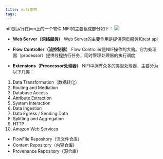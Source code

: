 ```yaml
---
title: nifi架构
tags:
---
```


nifi是运行在jvm上的一个软件,NIFI的主要组成部分如下：
![](https://nifi.apache.org/docs/nifi-docs/html/images/zero-master-node.png)

- **Web Server（网络服务）**
 Web Server的主要作用是提供网页服务和rest api

- **Flow Controller（流控制器）**
 Flow Controller是NIIF操作的大脑。它为处理器（processor）提供线程执行任务，同时管理处理器的执行调度

- **Extensions（Preocessor处理器）**
NIFI中拥有众多的类型处理器，主要分为以下几类：
1. Data Transformation（数据转化）
2. Routing and Mediation
3. Database Access
4. Attribute Extraction
5. System Interaction
6. Data Ingestion
7. Data Egress / Sending Data
8. Splitting and Aggregation
9. HTTP
10. Amazon Web Services

- FlowFile Repository（流文件仓库）
- Content Repository（内容仓库）
- Provenance Repository（源仓库）
